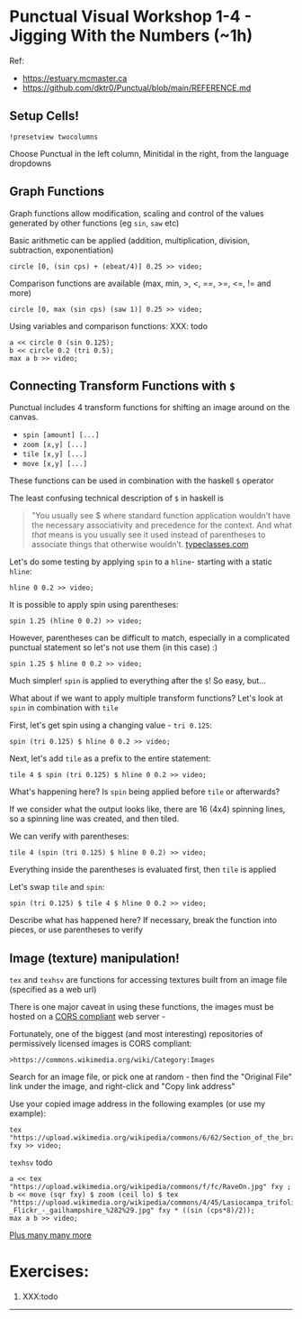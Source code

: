 # Punctual Visual Workshop 1-4 - Jigging With the Numbers (~1h)

Ref: 
 - https://estuary.mcmaster.ca
 - https://github.com/dktr0/Punctual/blob/main/REFERENCE.md

## Setup Cells!

`!presetview twocolumns`

Choose Punctual in the left column, Minitidal in the right, from the language dropdowns

## Graph Functions

Graph functions allow modification, scaling and control of the values generated by other functions (eg `sin`, `saw` etc)

Basic arithmetic can be applied (addition, multiplication, division, subtraction, exponentiation)

```
circle [0, (sin cps) + (ebeat/4)] 0.25 >> video;
```

Comparison functions are available (max, min, >, <, ==, >=, <=, != and more) 

```
circle [0, max (sin cps) (saw 1)] 0.25 >> video;
```

Using variables and comparison functions:
XXX: todo

```
a << circle 0 (sin 0.125);
b << circle 0.2 (tri 0.5);
max a b >> video;
```

## Connecting Transform Functions with `$`

Punctual includes 4 transform functions for shifting an image around on the canvas. 
 - `spin [amount] [...]`
 - `zoom [x,y] [...]`
 - `tile [x,y] [...]`
 - `move [x,y] [...]`

These functions can be used in combination with the haskell `$` operator

The least confusing technical description of `$` in haskell is

> "You usually see $ where standard function application wouldn’t have the necessary associativity and precedence for the context. And what *that* means is you usually see it used instead of parentheses to associate things that otherwise wouldn’t.
> [typeclasses.com](https://typeclasses.com/featured/dollar)

Let's do some testing by applying `spin` to a `hline`- starting with a static `hline`:

```
hline 0 0.2 >> video;
```

It is possible to apply spin using parentheses:

```
spin 1.25 (hline 0 0.2) >> video;
```

However, parentheses can be difficult to match, especially in a complicated punctual statement so let's not use them (in this case) :)

```
spin 1.25 $ hline 0 0.2 >> video;
```

Much simpler! `spin` is applied to everything after the `$`! So easy, but...

What about if we want to apply multiple transform functions? Let's look at `spin` in combination with `tile`

First, let's get spin using a changing value - `tri 0.125`:

```
spin (tri 0.125) $ hline 0 0.2 >> video;
```

Next, let's add `tile` as a prefix to the entire statement:

```
tile 4 $ spin (tri 0.125) $ hline 0 0.2 >> video;
```

What's happening here? Is `spin` being applied before `tile` or afterwards?

If we consider what the output looks like, there are 16 (4x4) spinning lines, so a spinning line was created, and then tiled.

We can verify with parentheses:

```
tile 4 (spin (tri 0.125) $ hline 0 0.2) >> video;
```

Everything inside the parentheses is evaluated first, then `tile` is applied

Let's swap `tile` and `spin`:

```
spin (tri 0.125) $ tile 4 $ hline 0 0.2 >> video;
```

Describe what has happened here? If necessary, break the function into pieces, or use parentheses to verify 


## Image (texture) manipulation!

`tex` and `texhsv` are functions for accessing textures built from an image file (specified as a web url)

There is one major caveat in using these functions, the images must be hosted on a [CORS compliant](https://developer.mozilla.org/en-US/docs/Web/HTTP/CORS) web server - 

Fortunately, one of the biggest (and most interesting) repositories of permissively licensed images is CORS compliant:

    >https://commons.wikimedia.org/wiki/Category:Images

Search for an image file, or pick one at random - then find the "Original File" link under the image, and right-click and "Copy link address"

Use your copied image address in the following examples (or use my example):

```
tex "https://upload.wikimedia.org/wikipedia/commons/6/62/Section_of_the_brain%2C_19th_century._Wellcome_L0000838.jpg" fxy >> video;
```

`texhsv` todo


```
a << tex "https://upload.wikimedia.org/wikipedia/commons/f/fc/RaveOn.jpg" fxy ;
b << move (sqr fxy) $ zoom (ceil lo) $ tex "https://upload.wikimedia.org/wikipedia/commons/4/45/Lasiocampa_trifolii_-_Flickr_-_gailhampshire_%282%29.jpg" fxy * ((sin (cps*8)/2));
max a b >> video;
```

[Plus many many more](https://github.com/dktr0/Punctual/blob/main/REFERENCE.md#punctual-graph-functions)


# Exercises:

1. XXX:todo

---
